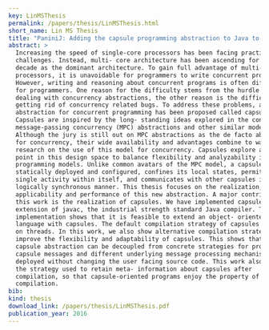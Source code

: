 ```yaml
---
key: LinMSThesis
permalink: /papers/thesis/LinMSThesis.html
short_name: Lin MS Thesis
title: "PaniniJ: Adding the capsule programming abstraction to Java to provide linguistic support for modular reasoning in concurrent program design"
abstract: >
  Increasing the speed of single-core processors has been facing practical
  challenges. Instead, multi- core architecture has been ascending for the past
  decade as the dominant architecture. To gain full advantage of multi-core
  processors, it is unavoidable for programmers to write concurrent programs.
  However, writing and reasoning about concurrent programs is often difficult
  for programmers. One reason for the difficulty stems from the hurdle of
  dealing with concurrency abstractions, the other reason is the difficulty in
  getting rid of concurrency related bugs. To address these problems, a new
  abstraction for concurrent programming has been proposed called capsule.
  Capsules are inspired by the long- standing ideas explored in the context of
  message-passing concurrency (MPC) abstractions and other similar models.
  Although the jury is still out on MPC abstractions as the de facto abstraction
  for concurrency, their wide availability and advantages combine to warrant
  research on the use of this model for concurrency. Capsules explore a new
  point in this design space to balance flexibility and analyzability in the MPC
  programming models. Unlike common avatars of the MPC model, a capsule is
  statically deployed and configured, confines its local states, permits only a
  single activity within itself, and communicates with other capsules in a
  logically synchronous manner. This thesis focuses on the realization,
  applicability and performance of this new abstraction. A major contribution of
  this work is the realization of capsules. We have implemented capsules as an
  extension of javac, the industrial strength standard Java compiler. The
  implementation shows that it is feasible to extend an object- oriented
  language with capsules. The default compilation strategy of capsules is based
  on threads. In this work, we also show alternative compilation strategies to
  improve the flexibility and adaptability of capsules. This shows that the
  capsule abstraction can be decoupled from concrete strategies for processing
  capsule messages and different underlying message processing mechanisms can be
  deployed without changing the user facing source code. This work also shows
  the strategy used to retain meta- information about capsules after
  compilation, so that capsule-oriented programs enjoy the property of separate
  compilation.
bib:
kind: thesis
download_link: /papers/thesis/LinMSThesis.pdf
publication_year: 2016
---
```

